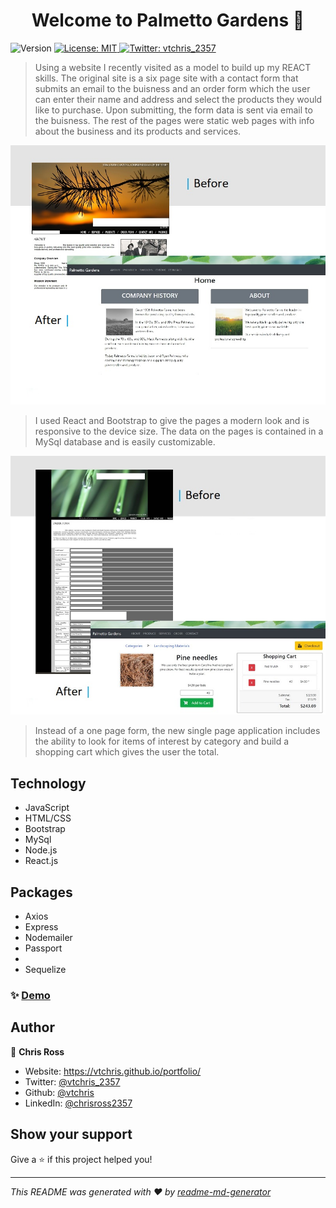 <h1 align="center">Welcome to Palmetto Gardens 👋</h1>
<p>
  <img alt="Version" src="https://img.shields.io/badge/version-1.0.0-blue.svg?cacheSeconds=2592000" />
  <a href="#" target="_blank">
    <img alt="License: MIT" src="https://img.shields.io/badge/License-MIT-yellow.svg" />
  </a>
  <a href="https://twitter.com/vtchris_2357" target="_blank">
    <img alt="Twitter: vtchris_2357" src="https://img.shields.io/twitter/follow/vtchris_2357.svg?style=social" />
  </a>
</p>

> Using a website I recently visited as a model to build up my REACT skills. The original site is a six page site with a contact form that submits an email to the buisness and an order form which the user can enter their name and address and select the products they would like to purchase. Upon submitting, the form data is sent via email to the buisness. The rest of the pages were static web pages with info about the business and its products and services.

![](readme_images/ba_home.jpg)

> I used React and Bootstrap to give the pages a modern look and is responsive to the device size. The data on the pages is contained in a MySql database and is easily customizable.

![](readme_images/ba_order.jpg)

> Instead of a one page form, the new single page application includes the ability to look for items of interest by category and build a shopping cart which gives the user the total.

<h2>Technology</h2>
<ul> 
  <li>JavaScript</li>
  <li>HTML/CSS</li> 
  <li>Bootstrap</li> 
  <li>MySql</li>
  <li>Node.js</li>
  <li>React.js</li>     
</ul>

<h2>Packages</h2>
<ul> 
  <li>Axios</li>
  <li>Express</li>
  <li>Nodemailer</li>
  <li>Passport<li>
  <li>Sequelize</li> 
</ul>

### ✨ [Demo](1)

## Author

👤 **Chris Ross**

- Website: https://vtchris.github.io/portfolio/
- Twitter: [@vtchris_2357](https://twitter.com/vtchris_2357)
- Github: [@vtchris](https://github.com/vtchris)
- LinkedIn: [@chrisross2357](https://www.linkedin.com/in/chrisross2357/)

## Show your support

Give a ⭐️ if this project helped you!

---

_This README was generated with ❤️ by [readme-md-generator](https://github.com/kefranabg/readme-md-generator)_
